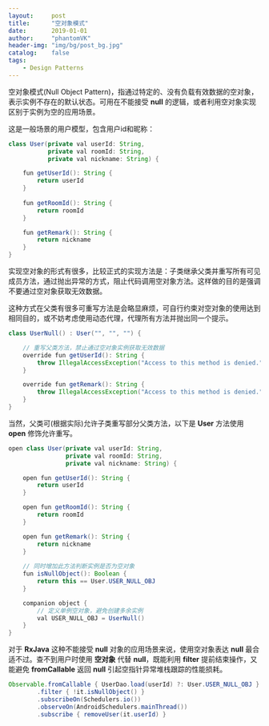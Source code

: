 ```yaml
---
layout:     post
title:      "空对象模式"
date:       2019-01-01
author:     "phantomVK"
header-img: "img/bg/post_bg.jpg"
catalog:    false
tags:
    - Design Patterns
---
```


空对象模式(Null Object Pattern)，指通过特定的、没有负载有效数据的空对象，表示实例不存在的默认状态。可用在不能接受 __null__ 的逻辑，或者利用空对象实现区别于实例为空的应用场景。

这是一般场景的用户模型，包含用户id和昵称：

```java
class User(private val userId: String,
           private val roomId: String,
           private val nickname: String) {

    fun getUserId(): String {
        return userId
    }
    
    fun getRoomId(): String {
        return roomId
    }

    fun getRemark(): String {
        return nickname
    }
}
```

实现空对象的形式有很多，比较正式的实现方法是：子类继承父类并重写所有可见成员方法，通过抛出异常的方式，阻止代码调用空对象方法。这样做的目的是强调不要通过空对象获取无效数据。

这种方式在父类有很多可重写方法是会略显麻烦，可自行约束对空对象的使用达到相同目的，或不妨考虑使用动态代理，代理所有方法并抛出同一个提示。

```java
class UserNull() : User("", "", "") {

    // 重写父类方法，禁止通过空对象实例获取无效数据
    override fun getUserId(): String {
        throw IllegalAccessException("Access to this method is denied.")
    }

    override fun getRemark(): String {
        throw IllegalAccessException("Access to this method is denied.")
    }
}
```

当然，父类可(根据实际)允许子类重写部分父类方法，以下是 __User__ 方法使用 __open__ 修饰允许重写。

```java
open class User(private val userId: String,
                private val roomId: String,
                private val nickname: String) {

    open fun getUserId(): String {
        return userId
    }

    open fun getRoomId(): String {
        return roomId
    }

    open fun getRemark(): String {
        return nickname
    }
   
    // 同时增加此方法判断实例是否为空对象
    fun isNullObject(): Boolean {
        return this == User.USER_NULL_OBJ
    }

    companion object {
        // 定义单例空对象，避免创建多余实例
        val USER_NULL_OBJ = UserNull()
    }
}
```

对于 __RxJava__ 这种不能接受 __null__ 对象的应用场景来说，使用空对象表达 __null__ 最合适不过。查不到用户时使用 __空对象__ 代替 __null__，既能利用 __filter__ 提前结束操作，又能避免 __fromCallable__ 返回 __null__ 引起空指针异常堆栈跟踪的性能损耗。

```java
Observable.fromCallable { UserDao.load(userId) ?: User.USER_NULL_OBJ }
        .filter { !it.isNullObject() }
        .subscribeOn(Schedulers.io())
        .observeOn(AndroidSchedulers.mainThread())
        .subscribe { removeUser(it.userId) }
```

